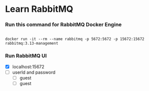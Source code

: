 # Learn RabbitMQ

### Run this command for RabbitMQ Docker Engine

```

docker run -it --rm --name rabbitmq -p 5672:5672 -p 15672:15672 rabbitmq:3.13-management
```

### Run RabbitMQ UI

- [x] localhost:15672
- [ ] userId and password
  - [ ] guest
  - [ ] guest
